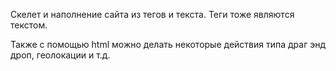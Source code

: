 Скелет и наполнение сайта из тегов и текста. Теги тоже являются текстом.

Также с помощью html можно делать некоторые действия типа драг энд дроп, геолокации и т.д.